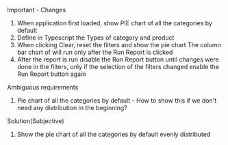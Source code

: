 Important - Changes
1. When application first loaded, show PIE chart of all the categories by default
2. Define in Typescript the Types of category and product
3. When clicking Clear, reset the filters and show the pie chart
The column bar chart of will run only after the Run Report is clicked
4. After the report is run disable the Run Report button until changes were done in the filters, only if the selection of the filters changed enable the Run Report button again


Ambiguous requirements
1. Pie chart of all the categories by default - How to show this if we don't need any distribution in the 
beginning?

Solution(Subjective)
1. Show the pie chart of all the categories by default evenly distributed